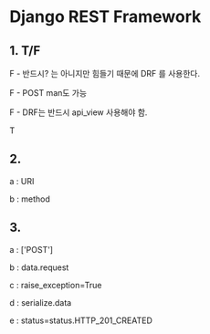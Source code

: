 # Django REST Framework



## 1. T/F

F - 반드시? 는 아니지만 힘들기 때문에 DRF 를 사용한다.

F - POST man도 가능

F - DRF는 반드시 api_view 사용해야 함.

T



## 2. 

a : URI

b : method



## 3. 

a : ['POST']

b : data.request

c : raise_exception=True

d : serialize.data

e : status=status.HTTP_201_CREATED